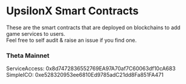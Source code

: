# UpsilonX Smart Contracts 
These are the smart contracts that are deployed on blockchains to add game services to users.  
Feel free to self audit & raise an issue if you find one.

### Theta Mainnet
ServiceAccess: 0x8d7472836552769EA97A70af7C60063df10cA683  
SimpleICO: 0xe528320953ee6810Ed9785adC21dd8Fa851FA471
